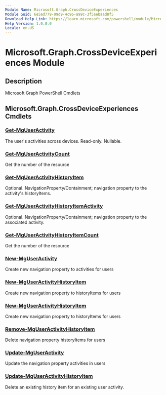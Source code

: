 ```yaml
---
Module Name: Microsoft.Graph.CrossDeviceExperiences
Module Guid: 6e5ad779-09d9-4c96-a99c-3f5aebaad8f5
Download Help Link: https://learn.microsoft.com/powershell/module/Microsoft.Graph.CrossDeviceExperiences
Help Version: 1.0.0.0
Locale: en-US
---
```


# Microsoft.Graph.CrossDeviceExperiences Module
## Description
Microsoft Graph PowerShell Cmdlets

## Microsoft.Graph.CrossDeviceExperiences Cmdlets
### [Get-MgUserActivity](Get-MgUserActivity.md)
The user's activities across devices.
Read-only.
Nullable.

### [Get-MgUserActivityCount](Get-MgUserActivityCount.md)
Get the number of the resource

### [Get-MgUserActivityHistoryItem](Get-MgUserActivityHistoryItem.md)
Optional.
NavigationProperty/Containment; navigation property to the activity's historyItems.

### [Get-MgUserActivityHistoryItemActivity](Get-MgUserActivityHistoryItemActivity.md)
Optional.
NavigationProperty/Containment; navigation property to the associated activity.

### [Get-MgUserActivityHistoryItemCount](Get-MgUserActivityHistoryItemCount.md)
Get the number of the resource

### [New-MgUserActivity](New-MgUserActivity.md)
Create new navigation property to activities for users

### [New-MgUserActivityHistoryItem](New-MgUserActivityHistoryItem.md)
Create new navigation property to historyItems for users

### [New-MgUserActivityHistoryItem](New-MgUserActivityHistoryItem.md)
Create new navigation property to historyItems for users

### [Remove-MgUserActivityHistoryItem](Remove-MgUserActivityHistoryItem.md)
Delete navigation property historyItems for users

### [Update-MgUserActivity](Update-MgUserActivity.md)
Update the navigation property activities in users

### [Update-MgUserActivityHistoryItem](Update-MgUserActivityHistoryItem.md)
Delete an existing history item for an existing user activity.

